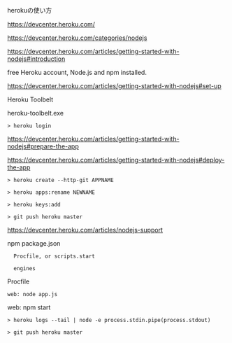 herokuの使い方

https://devcenter.heroku.com/

https://devcenter.heroku.com/categories/nodejs

https://devcenter.heroku.com/articles/getting-started-with-nodejs#introduction

free Heroku account, 
Node.js and npm installed.


https://devcenter.heroku.com/articles/getting-started-with-nodejs#set-up

Heroku Toolbelt

heroku-toolbelt.exe

```
> heroku login
```

https://devcenter.heroku.com/articles/getting-started-with-nodejs#prepare-the-app

https://devcenter.heroku.com/articles/getting-started-with-nodejs#deploy-the-app

```
> heroku create --http-git APPNAME

> heroku apps:rename NEWNAME

> heroku keys:add

> git push heroku master
```

https://devcenter.heroku.com/articles/nodejs-support

npm package.json
```
  Procfile, or scripts.start
```

```
  engines
```

Procfile
```
web: node app.js
```

web: npm start

```
> heroku logs --tail | node -e process.stdin.pipe(process.stdout)

> git push heroku master
```
